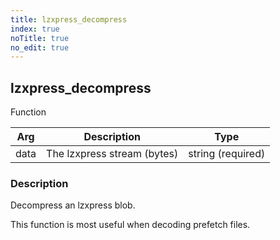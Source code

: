```yaml
---
title: lzxpress_decompress
index: true
noTitle: true
no_edit: true
---
```




<div class="vql_item"></div>


## lzxpress_decompress
<span class='vql_type label label-warning pull-right page-header'>Function</span>



<div class="vqlargs"></div>

Arg | Description | Type
----|-------------|-----
data|The lzxpress stream (bytes)|string (required)

### Description

Decompress an lzxpress blob.

This function is most useful when decoding prefetch files.


